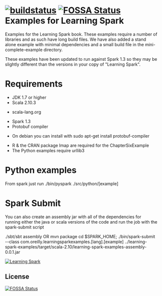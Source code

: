[![buildstatus](https://travis-ci.org/holdenk/learning-spark-examples.svg?branch=master)](https://travis-ci.org/holdenk/learning-spark-examples)
[![FOSSA Status](https://app.fossa.com/api/projects/git%2Bgithub.com%2Fspatten%2Flearning-spark.svg?type=shield)](https://app.fossa.com/projects/git%2Bgithub.com%2Fspatten%2Flearning-spark?ref=badge_shield)
Examples for Learning Spark
===============
Examples for the Learning Spark book. These examples require a number of libraries and as such have long build files. We have also added a stand alone example with minimal dependencies and a small build file
in the mini-complete-example directory.


These examples have been updated to run against Spark 1.3 so they may
be slightly different than the versions in your copy of "Learning Spark".

Requirements
==
* JDK 1.7 or higher
* Scala 2.10.3
- scala-lang.org
* Spark 1.3
* Protobuf compiler
- On debian you can install with sudo apt-get install protobuf-compiler
* R & the CRAN package Imap are required for the ChapterSixExample
* The Python examples require urllib3

Python examples
===

From spark just run ./bin/pyspark ./src/python/[example]

Spark Submit
===

You can also create an assembly jar with all of the dependencies for running either the java or scala
versions of the code and run the job with the spark-submit script

./sbt/sbt assembly OR mvn package
cd $SPARK_HOME; ./bin/spark-submit   --class com.oreilly.learningsparkexamples.[lang].[example] ../learning-spark-examples/target/scala-2.10/learning-spark-examples-assembly-0.0.1.jar

[![Learning Spark](http://akamaicovers.oreilly.com/images/0636920028512/cat.gif)](http://www.jdoqocy.com/click-7645222-11260198?url=http%3A%2F%2Fshop.oreilly.com%2Fproduct%2F0636920028512.do%3Fcmp%3Daf-strata-books-videos-product_cj_9781449358600_%2525zp&cjsku=0636920028512)

## License
[![FOSSA Status](https://app.fossa.com/api/projects/git%2Bgithub.com%2Fspatten%2Flearning-spark.svg?type=large)](https://app.fossa.com/projects/git%2Bgithub.com%2Fspatten%2Flearning-spark?ref=badge_large)